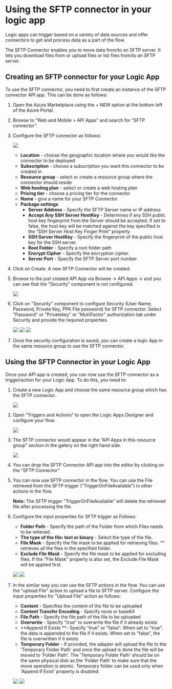 <properties 
	pageTitle="SFTP Connector"
	description="Get started with SFTP Connector"
	authors="anuragdalmia" 
	manager="dwrede" 
	editor="" 
	services="app-service\logic" 
	documentationCenter=""/>

<tags
	ms.service="app-service-logic"
	ms.workload="integration"
	ms.tgt_pltfrm="na"
	ms.devlang="na"
	ms.topic="article"
	ms.date="03/31/2015"
	ms.author="adgoda"/>

# Using the SFTP connector in your logic app #

Logic apps can trigger based on a variety of data sources and offer connectors to get and process data as a part of the flow. 

The SFTP Connector enables you to move data from/to an SFTP server. It lets you download files from or upload files or list files from/to an SFTP server.

## Creating an SFTP connector for your Logic App ##
To use the SFTP connector, you need to first create an instance of the SFTP connector API app. This can be done as follows:

1.	Open the Azure Marketplace using the + NEW option at the bottom left of the Azure Portal.
2.	Browse to “Web and Mobile > API Apps” and search for “SFTP connector”.
3.	Configure the SFTP connector as follows:
 
	![][1] 
	- **Location** - choose the geographic location where you would like the connector to be deployed
	- **Subscription** - choose a subscription you want this connector to be created in
	- **Resource group** - select or create a resource group where the connector should reside
	- **Web hosting plan** - select or create a web hosting plan
	- **Pricing tier** - choose a pricing tier for the connector
	- **Name** - give a name for your SFTP Connector
	- **Package settings** 
		- **Server Address** - Specify the SFTP Server name or IP address
		- **Accept Any SSH Server HostKey** - Determines if any SSH public host key fingerprint from the Server should be accepted. If set to false, the host key will be matched against the key specified in the “SSH Server Host Key Finger Print” property
		- **SSH Server HostKey** - Specify the fingerprint of the public host key for the SSH server.
		- **Root Folder** - Specify a root folder path
		- **Encrypt Cipher** - Specify the encryption cipher.
		- **Server Port** - Specify the SFTP Server port number
4. Click on Create. A new SFTP Connector will be created.

5. Browse to the just created API App via Browse -> API Apps -> <Name of the API App just created> and you can see that the "Security" component is not configured. 

	![][2]
6. Click on "Security" component to configure Security (User Name, Password, Private Key, PPK File password) for SFTP connector. 
Select "Password" or "Privatekey" or "MutliFactor" authorization tab under Security and provide the required properties.

	![][3]
	![][4]
	![][5]
6. Once the security configuration is saved, you can create a logic App in the same resource group to use the SFTP connector. 

## Using the SFTP Connector in your Logic App ##
Once your API app is created, you can now use the SFTP connector as a trigger/action for your Logic App. To do this, you need to:

1.	Create a new Logic App and choose the same resource group which has the SFTP connector.
 	
	![][6]
2.	Open “Triggers and Actions” to open the Logic Apps Designer and configure your flow. 
 	
	![][7]
3.	The SFTP connector would appear in the “API Apps in this resource group” section in the gallery on the right hand side.
 
	![][8]
4.	You can drop the SFTP Connector API app into the editor by clicking on the “SFTP Connector”
 
	
6.	You can now use SFTP connector in the flow. You can use the File retrieved from the SFTP trigger ("TriggerOnFileAvailable") in other actions in the flow. 

	**Note:** The SFTP trigger "TriggerOnFileAvailable" will delete the retrieved file after processing the file.

8.	Configure the input properties for SFTP trigger as Follows:

	- **Folder Path** - Specify the path of the Folder from which Files needs to be retieved.
	- **The type of the file: text or binary** - Select the type of the file.
	- **File Mask** - Specify the file mask to be applied for retrieving files. '*' retrieves all the files in the specified folder.
	- **Exclude File Mask** - Specify the file mask to be applied for excluding files. If the "File Mask" property is also set, the Exclude File Mask will be applied first.

 
	![][9] 
	![][10]

7.	In the similar way you can use the SFTP actions in the flow. You can use the "upload File" action to upload a file to SFTP server. Configure the input properties for "Upload File" action as follows:

	- **Content** - Specifies the content of the file to be uploaded
	- **Content Transfer Encoding** - Specify none or base64
	- **File Path** - Specify the file path of the file to be uploaded
	- **Overwrite** - Specify "true" to overwrite the file if it already exists
	- **Append If Exists **- Specify "true" or "false". When set to "true", the data is appended to the file if it exists. When set to "false", the file is overwritten if it exists
	- **Temporary Folder** - If provided, the adapter will upload the file to the 'Temporary Folder Path' and once the upload is done the file will be moved to 'Folder Path'. The 'Temporary Folder Path' should be on the same physical disk as the 'Folder Path' to make sure that the move operation is atomic. Temporary folder can be used only when 'Append If Exist' property is disabled.

	![][11]
	![][12]





<!-- Image reference -->
[1]: ./media/app-service-logic-connector-sftp/img1.PNG
[2]: ./media/app-service-logic-connector-sftp/img2.PNG
[3]: ./media/app-service-logic-connector-sftp/img3.PNG
[4]: ./media/app-service-logic-connector-sftp/img4.PNG
[5]: ./media/app-service-logic-connector-sftp/img5.PNG
[6]: ./media/app-service-logic-connector-sftp/img6.PNG
[7]: ./media/app-service-logic-connector-sftp/img7.png
[8]: ./media/app-service-logic-connector-sftp/img8.png
[9]: ./media/app-service-logic-connector-sftp/img9.PNG
[10]: ./media/app-service-logic-connector-sftp/img10.PNG
[11]: ./media/app-service-logic-connector-sftp/img11.PNG
[12]: ./media/app-service-logic-connector-sftp/img12.PNG
